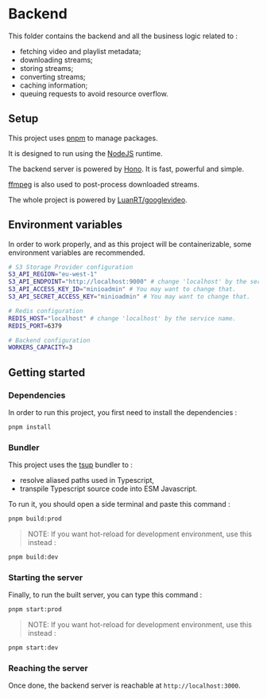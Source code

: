 # Backend

This folder contains the backend and all the business logic related to :

- fetching video and playlist metadata;
- downloading streams;
- storing streams;
- converting streams;
- caching information;
- queuing requests to avoid resource overflow.

## Setup

This project uses [pnpm](https://pnpm.io/installation) to manage packages.

It is designed to run using the [NodeJS](https://nodejs.org/en) runtime.

The backend server is powered by [Hono](https://hono.dev/). It is fast, powerful
and simple.

[ffmpeg](https://ffmpeg.org/) is also used to post-process downloaded streams.

The whole project is powered by [LuanRT/googlevideo](https://github.com/LuanRT/googlevideo).

## Environment variables

In order to work properly, and as this project will be containerizable, some
environment variables are recommended.

```bash
# S3 Storage Provider configuration
S3_API_REGION="eu-west-1"
S3_API_ENDPOINT="http://localhost:9000" # change 'localhost' by the service name.
S3_API_ACCESS_KEY_ID="minioadmin" # You may want to change that.
S3_API_SECRET_ACCESS_KEY="minioadmin" # You may want to change that.

# Redis configuration
REDIS_HOST="localhost" # change 'localhost' by the service name.
REDIS_PORT=6379

# Backend configuration
WORKERS_CAPACITY=3
```

## Getting started

### Dependencies

In order to run this project, you first need to install the dependencies :

```bash
pnpm install
```

### Bundler

This project uses the [tsup](https://tsup.egoist.dev/) bundler to :

- resolve aliased paths used in Typescript,
- transpile Typescript source code into ESM Javascript.

To run it, you should open a side terminal and paste this command :

```bash
pnpm build:prod
```

> NOTE: If you want hot-reload for development environment, use this instead :

```bash
pnpm build:dev
```

### Starting the server

Finally, to run the built server, you can type this command :

```bash
pnpm start:prod
```

> NOTE: If you want hot-reload for development environment, use this instead :

```bash
pnpm start:dev
```

### Reaching the server

Once done, the backend server is reachable at `http://localhost:3000`.
